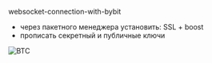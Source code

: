 websocket-connection-with-bybit
- через пакетного менеджера установить: SSL + boost
- прописать секретный и публичные ключи


![BTC](https://github.com/user-attachments/assets/de079fc3-4214-4700-8506-a268ed577509)
